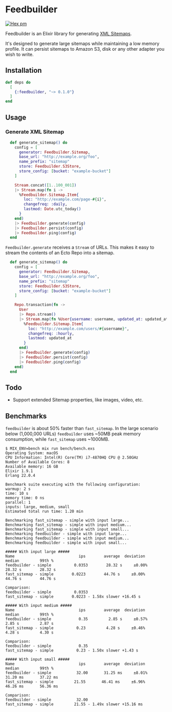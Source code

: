 # Feedbuilder

[![Hex pm](http://img.shields.io/hexpm/v/feedbuilder.svg?style=flat)](https://hex.pm/packages/feedbuilder)

Feedbuilder is an Elixir library for generating [XML Sitemaps](https://www.sitemaps.org).

It's designed to generate large sitemaps while maintaining a low memory profile. It can persist sitemaps to Amazon S3, disk or any other adapter you wish to write.

## Installation

```elixir
def deps do
  [
    {:feedbuilder, "~> 0.1.0"}
  ]
end
```

## Usage

### Generate XML Sitemap

```elixir
  def generate_sitemap() do
    config = [
      generator: Feedbuilder.Sitemap,
      base_url: "http://example.org/foo",
      name_prefix: "sitemap"
      store: Feedbuilder.S3Store,
      store_config: [bucket: "example-bucket"]
    ]

    Stream.concat([1..100_001])
    |> Stream.map(fn i ->
      %Feedbuilder.Sitemap.Item{
        loc: "http://example.com/page-#{i}",
        changefreq: :daily,
        lastmod: Date.utc_today()
      }
    end)
    |> Feedbuilder.generate(config)
    |> Feedbuilder.persist(config)
    |> Feedbuilder.ping(config)
  end
```

`Feedbuilder.generate` receives a `Stream` of URLs. This makes it easy to stream the contents of an Ecto Repo into a sitemap.

```elixir
  def generate_sitemap() do
    config = [
      generator: Feedbuilder.Sitemap,
      base_url: "http://example.org/foo",
      name_prefix: "sitemap"
      store: Feedbuilder.S3Store,
      store_config: [bucket: "example-bucket"]
    ]

    Repo.transaction(fn ->
      User
      |> Repo.stream()
      |> Stream.map(fn %User{username: username, updated_at: updated_at} ->
        %Feedbuilder.Sitemap.Item{
          loc: "http://example.com/users/#{username}",
          changefreq: :hourly,
          lastmod: updated_at
        }
      end)
      |> Feedbuilder.generate(config)
      |> Feedbuilder.persist(config)
      |> Feedbuilder.ping(config)
    end)
  end
```

## Todo

- Support extended Sitemap properties, like images, video, etc.

## Benchmarks

`feedbuilder` is about 50% faster than `fast_sitemap`. In the large scenario below (1,000,000 URLs) `feedbuilder` uses ~50MB peak memory consumption, while `fast_sitemap` uses ~1000MB.

```shell
$ MIX_ENV=bench mix run bench/bench.exs
Operating System: macOS
CPU Information: Intel(R) Core(TM) i7-4870HQ CPU @ 2.50GHz
Number of Available Cores: 8
Available memory: 16 GB
Elixir 1.9.1
Erlang 22.0.4

Benchmark suite executing with the following configuration:
warmup: 2 s
time: 10 s
memory time: 0 ns
parallel: 1
inputs: large, medium, small
Estimated total run time: 1.20 min

Benchmarking fast_sitemap - simple with input large...
Benchmarking fast_sitemap - simple with input medium...
Benchmarking fast_sitemap - simple with input small...
Benchmarking feedbuilder - simple with input large...
Benchmarking feedbuilder - simple with input medium...
Benchmarking feedbuilder - simple with input small...

##### With input large #####
Name                            ips        average  deviation         median         99th %
feedbuilder - simple          0.0353        28.32 s     ±0.00%        28.32 s        28.32 s
fast_sitemap - simple        0.0223        44.76 s     ±0.00%        44.76 s        44.76 s

Comparison:
feedbuilder - simple          0.0353
fast_sitemap - simple        0.0223 - 1.58x slower +16.45 s

##### With input medium #####
Name                            ips        average  deviation         median         99th %
feedbuilder - simple            0.35         2.85 s     ±0.57%         2.85 s         2.87 s
fast_sitemap - simple          0.23         4.28 s     ±0.46%         4.28 s         4.30 s

Comparison:
feedbuilder - simple            0.35
fast_sitemap - simple          0.23 - 1.50x slower +1.43 s

##### With input small #####
Name                            ips        average  deviation         median         99th %
feedbuilder - simple           32.00       31.25 ms     ±8.01%       31.20 ms       37.22 ms
fast_sitemap - simple         21.55       46.41 ms     ±6.96%       46.26 ms       56.36 ms

Comparison:
feedbuilder - simple           32.00
fast_sitemap - simple         21.55 - 1.49x slower +15.16 ms
```
